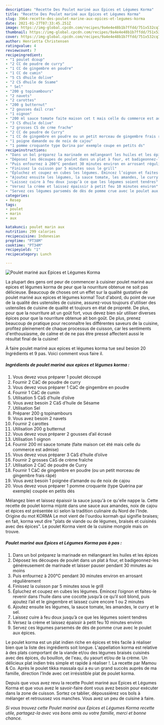 ```yaml
---
description: "Recette Des Poulet mariné aux Epices et Légumes Korma"
title: "Recette Des Poulet mariné aux Epices et Légumes Korma"
slug: 3964-recette-des-poulet-marine-aux-epices-et-legumes-korma
date: 2021-01-27T07:33:45.251Z
image: https://img-global.cpcdn.com/recipes/9a4e4e48b1b7ffdd/751x532cq70/poulet-marine-aux-epices-et-legumes-korma-photo-principale-de-la-recette.jpg
thumbnail: https://img-global.cpcdn.com/recipes/9a4e4e48b1b7ffdd/751x532cq70/poulet-marine-aux-epices-et-legumes-korma-photo-principale-de-la-recette.jpg
cover: https://img-global.cpcdn.com/recipes/9a4e4e48b1b7ffdd/751x532cq70/poulet-marine-aux-epices-et-legumes-korma-photo-principale-de-la-recette.jpg
author: Henrietta Christensen
ratingvalue: 4
reviewcount: 7
recipeingredient:
- "1 poulet dcoup"
- "2 CC de poudre de curry"
- "1 CC de gingembre en poudre"
- "1 CC de cumin"
- "5 CS dhuile dolive"
- "2 CS dhuile de Ssame"
- " Sel"
- "200 g topinambours"
- "2 navets"
- "2 carottes"
- "200 g butternut"
- "2 gousses dail cras"
- "1 oignon"
- "200 ml sauce tomate faite maison cet t mais celle du commerce est admise"
- "3 CS dhuile dolive"
- "2 grosses CS de crme frache"
- "2 CC de poudre de Curry"
- "1 CC de gingembre en poudre ou un petit morceau de gingembre frais rp"
- "1 poigne damande ou de noix de cajou"
- "1 pomme croquante type Qurina par exemple coupe en petits ds"
recipeinstructions:
- "Dans un bol préparez la marinade en mélangeant les huiles et les épices"
- "Déposez les découpes de poulet dans un plat à four, et badigeonnez-les généreusement de marinade et laisser pauser pendant 30 minutes au moins"
- "Puis enfournez à 200°C pendant 30 minutes environ en arrosant régulièrement"
- "Finissez la cuisson par 5 minutes sous le grill"
- "Épluchez et coupez en cubes les légumes. Émincez l’oignon et faites-le revenir dans l’huile dans une cocotte jusqu’à ce qu’il soit blond, puis ajoutez l’ail et le gingembre et laissez cuire encore 1 ou 2 minutes"
- "Ajoutez ensuite les légumes, la sauce tomate, les amandes, le curry et le sel."
- "Laissez cuire à feu doux jusqu’à ce que les légumes soient tendres"
- "Versez la crème et laissez épaissir à petit feu 10 minutes environ"
- "Servez ces légumes parsemés de dès de pomme crue avec le poulet aux épices."
categories:
- Resep
tags:
- poulet
- marin
- aux

katakunci: poulet marin aux 
nutrition: 299 calories
recipecuisine: Indonesian
preptime: "PT38M"
cooktime: "PT34M"
recipeyield: "1"
recipecategory: Lunch

---
```



![Poulet mariné aux Epices et Légumes Korma](https://img-global.cpcdn.com/recipes/9a4e4e48b1b7ffdd/751x532cq70/poulet-marine-aux-epices-et-legumes-korma-photo-principale-de-la-recette.jpg)

La plupart des gens ont peur de commencer à cuisiner poulet mariné aux epices et légumes korma de peur que la nourriture obtenue ne soit pas délicieuse. Beaucoup de choses ont un effet sur la qualité gustative de poulet mariné aux epices et légumes korma! Tout d'abord, du point de vue de la qualité des ustensiles de cuisine, assurez-vous toujours d'utiliser des ustensiles de cuisine de qualité et toujours en état de propreté. De plus, pour que la nourriture ait un goût fort, vous devez bien sûr utiliser diverses épices pour que la nourriture obtenue ait bon goût. De plus, prenez beaucoup de pratique pour reconnaître les différentes saveurs de la cuisine, profitez pleinement de chaque processus de cuisson, car les sentiments d'enthousiasme, de calme et de ne pas être pressé affectent aussi le résultat final de la cuisine!

<!--inarticleads1-->

À faire poulet mariné aux epices et légumes korma tue seul besion 20 Ingrédients et 9 pas. Voici comment vous faire il.

##### Ingrédients de poulet mariné aux epices et légumes korma :

1. Vous devez vous préparer 1 poulet découpé
1. Fournir 2 CàC de poudre de curry
1. Vous devez vous préparer 1 CàC de gingembre en poudre
1. Fournir 1 CàC de cumin
1. Utilisation 5 CàS d’huile d’olive
1. Vous avez besoin 2 CàS d’huile de Sésame
1. Utilisation  Sel
1. Préparer 200 g topinambours
1. Vous avez besoin 2 navets
1. Fournir 2 carottes
1. Utilisation 200 g butternut
1. Vous devez vous préparer 2 gousses d’ail écrasé
1. Utilisation 1 oignon
1. Fournir 200 ml sauce tomate (faite maison cet été mais celle du commerce est admise)
1. Vous devez vous préparer 3 CàS d’huile d’olive
1. Fournir 2 grosses CàS de crème fraîche
1. Utilisation 2 CàC de poudre de Curry
1. Fournir 1 CàC de gingembre en poudre (ou un petit morceau de gingembre frais râpé)
1. Vous avez besoin 1 poignée d’amande ou de noix de cajou
1. Vous devez vous préparer 1 pomme croquante (type Quérina par exemple) coupée en petits dés


Mélangez bien et laissez épaissir la sauce jusqu&#39;à ce qu&#39;elle nappe la. Cette recette de poulet korma mijoté dans une sauce aux amandes, noix de cajou et épices est présentée ici selon la tradition culinaire du Nord de l&#39;Inde. Origine du mot KORMA Le mot vient de l&#39;ourdou kormah qui signifie braises; en fait, korma veut dire &#34;plats de viande ou de légumes, braisés et cuisinés avec des épices&#34;. Le poulet Korma vient de la cuisine mongole mais on trouve. 

<!--inarticleads2-->

##### Poulet mariné aux Epices et Légumes Korma pas à pas :

1. Dans un bol préparez la marinade en mélangeant les huiles et les épices
1. Déposez les découpes de poulet dans un plat à four, et badigeonnez-les généreusement de marinade et laisser pauser pendant 30 minutes au moins
1. Puis enfournez à 200°C pendant 30 minutes environ en arrosant régulièrement
1. Finissez la cuisson par 5 minutes sous le grill
1. Épluchez et coupez en cubes les légumes. Émincez l’oignon et faites-le revenir dans l’huile dans une cocotte jusqu’à ce qu’il soit blond, puis ajoutez l’ail et le gingembre et laissez cuire encore 1 ou 2 minutes
1. Ajoutez ensuite les légumes, la sauce tomate, les amandes, le curry et le sel.
1. Laissez cuire à feu doux jusqu’à ce que les légumes soient tendres
1. Versez la crème et laissez épaissir à petit feu 10 minutes environ
1. Servez ces légumes parsemés de dès de pomme crue avec le poulet aux épices.


Le poulet korma est un plat indien riche en épices et très facile à réaliser bien que la liste des ingrédients soit longue. L&#39;appellation korma est relative à des plats comportant de la viande et/ou des légumes braisés cuisinés avec des épices, du bouillon, de l&#39;eau, du yaourt et/ou de la crème. Un délicieux plat indien très simple et rapide à réaliser !. La recette par Mamou &amp; Co. Après le poulet tikka massala qui a eu un grand succès auprès de ma famille, direction l&#39;Inde avec cet irrésistible plat de poulet korma. 

<!--inarticleads1-->

<p>
Depuis que vous avez revu la recette Poulet mariné aux Epices et Légumes Korma et que vous avez le savoir-faire dont vous avez besoin pour exécuter dans la zone de cuisson. Sortez ce tablier, dépoussiérez vos bols à mélanger et retroussez vos manches. Vous avez un peu de cuisine à faire.
</p>

<p>
<i>Si vous trouvez cette Poulet mariné aux Epices et Légumes Korma recette utile, partagez-la avec vos bons amis ou votre famille, merci et bonne chance.</i>
</p>
